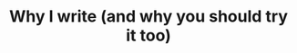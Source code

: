 ---
layout:       post
title:        Why I write (and why you should try it too)
url:          "/posts/writing.html"
canonical_url: "/posts/writing.html"
redirect_to: /posts/writing.html
---